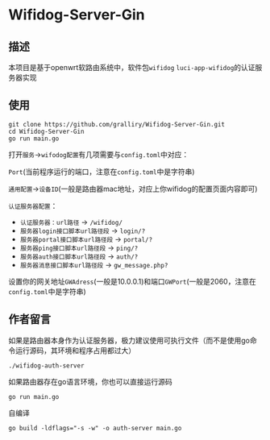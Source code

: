 # Wifidog-Server-Gin

## 描述

本项目是基于openwrt软路由系统中，软件包`wifidog` `luci-app-wifidog`的认证服务器实现

## 使用

```shell
git clone https://github.com/gralliry/Wifidog-Server-Gin.git
cd Wifidog-Server-Gin
go run main.go
```

打开`服务`->`wifodog配置`有几项需要与`config.toml`中对应：

`Port`(当前程序运行的端口，注意在`config.toml`中是字符串)

`通用配置`->`设备ID`(一般是路由器mac地址，对应上你wifidog的配置页面内容即可)

`认证服务器配置`：

* `认证服务器：url路径` -> `/wifidog/`
* `服务器login接口脚本url路径段` -> `login/?`
* `服务器portal接口脚本url路径段` -> `portal/?`
* `服务器ping接口脚本url路径段` -> `ping/?`
* `服务器auth接口脚本url路径段` -> `auth/?`
* `服务器消息接口脚本url路径段` -> `gw_message.php?`

设置你的网关地址`GWAdress`(一般是10.0.0.1)和端口`GWPort`(一般是2060，注意在`config.toml`中是字符串)

## 作者留言

如果是路由器本身作为认证服务器，极力建议使用可执行文件（而不是使用go命令运行源码，其环境和程序占用都过大）

```shell
./wifidog-auth-server
```

如果路由器存在go语言环境，你也可以直接运行源码

```shell
go run main.go
```

自编译

```shell
go build -ldflags="-s -w" -o auth-server main.go
```
